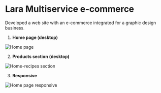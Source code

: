 # Lara Multiservice e-commerce

Developed a web site with an e-commerce integrated for a graphic design business. 

1. **Home page (desktop)**

![Home page](./img/lara-multiservice_store-banner.png)

2. **Products section (desktop)**

![Home-recipes section](./img/lara-multiservice_product.png)

3. **Responsive**

![Home page responsive](./img/Lara-multiservice_store-responsive.png)

